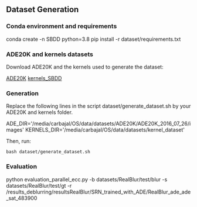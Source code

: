 ## Dataset Generation

### Conda environment and requirements

conda create -n SBDD python=3.8
pip install -r dataset/requirements.txt

### ADE20K and kernels datasets

Download ADE20K and the kernels used to generate the dataset:

[ADE20K](https://groups.csail.mit.edu/vision/datasets/ADE20K/)
[kernels_SBDD]()

### Generation

Replace the following lines in the script dataset/generate_dataset.sh by your ADE20K and kernels folder.

ADE_DIR='/media/carbajal/OS/data/datasets/ADE20K/ADE20K_2016_07_26/images'
KERNELS_DIR='/media/carbajal/OS/data/datasets/kernel_dataset'

Then, run:

```
bash dataset/generate_dataset.sh
```

### Evaluation

python evaluation_parallel_ecc.py -b datasets/RealBlur/test/blur -s datasets/RealBlur/test/gt -r /results_deblurring/resultsRealBlur/SRN_trained_with_ADE/RealBlur_ade_ade_sat_483900

